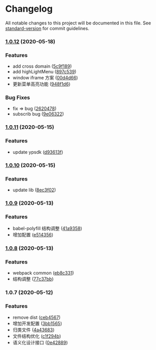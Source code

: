 # Changelog

All notable changes to this project will be documented in this file. See [standard-version](https://github.com/conventional-changelog/standard-version) for commit guidelines.

### [1.0.12](https://github.com/appzk/yg-portaljs-sdk/compare/v1.0.11...v1.0.12) (2020-05-18)


### Features

* add cross domain ([5c9f189](https://github.com/appzk/yg-portaljs-sdk/commit/5c9f189fef7073ea46f525aa00bab30a0b314d23))
* add highLightMenu ([897c539](https://github.com/appzk/yg-portaljs-sdk/commit/897c5397f119b02743dff30abf254765cb4ff7e6))
* window iframe 方案 ([00d4d66](https://github.com/appzk/yg-portaljs-sdk/commit/00d4d667bfb49677c47b324a7416c36ebdac52c1))
* 更新菜单高亮功能 ([948f1d6](https://github.com/appzk/yg-portaljs-sdk/commit/948f1d69aae1fd34f05b958ca0dd2f852981538a))


### Bug Fixes

* fix => bug ([2620478](https://github.com/appzk/yg-portaljs-sdk/commit/2620478ea8ceec460612d4f7bcdcd3561ca3d8b3))
* subscrib bug ([9e06322](https://github.com/appzk/yg-portaljs-sdk/commit/9e063225bdd7e85f3ad5c4b4f64d741952a206d6))

### [1.0.11](https://github.com/appzk/yg-portaljs-sdk/compare/v1.0.10...v1.0.11) (2020-05-15)


### Features

* update ypsdk ([d93613f](https://github.com/appzk/yg-portaljs-sdk/commit/d93613f72436809fe201c7c346bc9fa31644f67a))

### [1.0.10](https://github.com/appzk/yg-portaljs-sdk/compare/v1.0.9...v1.0.10) (2020-05-15)


### Features

* update lib ([8ec3f02](https://github.com/appzk/yg-portaljs-sdk/commit/8ec3f0222e7da7133bdf17180ce410e9b9aa93d5))

### [1.0.9](https://github.com/appzk/yg-portaljs-sdk/compare/v1.0.8...v1.0.9) (2020-05-13)


### Features

* babel-polyfill 结构调整 ([41a9358](https://github.com/appzk/yg-portaljs-sdk/commit/41a93583b667bb3f8b61ff74ac0f43fdfc225998))
* 增加配置 ([e514356](https://github.com/appzk/yg-portaljs-sdk/commit/e514356376a2bee425a2e71a67317bf10fc8d508))

### [1.0.8](https://github.com/appzk/yg-portaljs-sdk/compare/v1.0.7...v1.0.8) (2020-05-13)


### Features

* webpack common ([eb8c331](https://github.com/appzk/yg-portaljs-sdk/commit/eb8c3316e8c040695e81fc759628571f2b40a843))
* 结构调整 ([77c37bb](https://github.com/appzk/yg-portaljs-sdk/commit/77c37bbf259d369f9aea94d677cd43824a9fa79e))

### 1.0.7 (2020-05-12)


### Features

* remove dist ([ceb4567](https://github.com/appzk/yg-portaljs-sdk/commit/ceb456744884a2e662f00c4b9a829f366d2d4c67))
* 增加开发配置 ([3bb1565](https://github.com/appzk/yg-portaljs-sdk/commit/3bb1565b0e3f5f6c9dcc136f3cca3765b4714980))
* 归类文件 ([4a43683](https://github.com/appzk/yg-portaljs-sdk/commit/4a436830f23cbee727394209acf1faad1e5ccefc))
* 文件结构优化 ([c1f294b](https://github.com/appzk/yg-portaljs-sdk/commit/c1f294bcd8c77c51022e10bdad7153de6acad1c5))
* 语义化设计接口 ([0e42889](https://github.com/appzk/yg-portaljs-sdk/commit/0e42889b53f25ae20b5b8877d96e5b45df3c411b))
